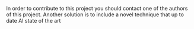 In order to contribute to this project you should contact one of the authors of this project. Another solution is to include a novel technique that up to date AI state of the art
